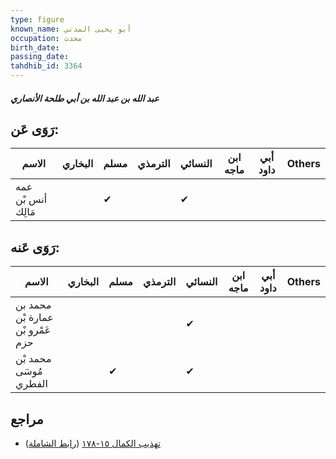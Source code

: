 ```yaml
---
type: figure
known_name: أبو يحيى المدني
occupation: محدث
birth_date:
passing_date:
tahdhib_id: 3364
---
```

##### عبد الله بن عبد الله بن أبي طلحة الأنصاري

## رَوَى عَن:
| الاسم              | البخاري | مسلم | الترمذي | النسائي | ابن ماجه | أبي داود | Others |
| ------------------ | ------- | ---- | ------- | ------- | -------- | -------- | ------ |
| عمه أنس بْن مَالِك |         | ✔    |         | ✔       |          |          |        |
## رَوَى عَنه:
| الاسم                            | البخاري | مسلم | الترمذي | النسائي | ابن ماجه | أبي داود | Others |
| -------------------------------- | ------- | ---- | ------- | ------- | -------- | -------- | ------ |
| محمد بن عمارة بْن عَمْرو بْن حزم |         |      |         | ✔       |          |          |        |
| محمد بْن مُوسَى الفطري           |         | ✔    |         | ✔       |          |          |        |
## مراجع
- [تهذيب الكمال ١٥-١٧٨](obsidian://open?vault=Tahdhib-al-Kamal&file=Figures/٣٣٦٤-عبد%20الله%20بن%20عبد%20الله%20بن%20أبي%20طلحة%20الأنصاري) ([رابط الشاملة](https://shamela.ws/book/3722/7662))